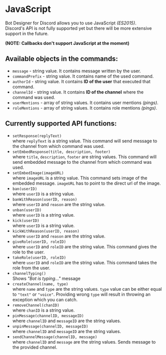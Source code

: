 # JavaScript
Bot Designer for Discord allows you to use JavaScript *(ES2015)*.\
Discord's API is not fully supported yet but there will be more extensive
support in the future.

__(NOTE: Callbacks don't support JavaScript at the moment)__

## Available objects in the commands:
- `message` - string value. It contains message written by the user.
- `commandPrefix` - string value. It contains name of the used command.
- `authorId` - string value. It contains **ID of the user** that executed that command. 
- `channelId` - string value. It contains **ID of the channel** where the command was used.
- `userMentions` - array of string values. It contains user mentions *(pings)*.
- `roleMentions` - array of string values. It contains role mentions *(pings)*.

## Currently supported API functions:
- `setResponse(replyText)`\
where `replyText` is a string value. This command will send message to the channel from
which command was used.
- `setEmbedResponse(title, description, footer)`\
where `title`, `description`, `footer` are string values. This command will send embedded
message to the channel from which command was used.
- `setEmbedImage(imageURL)`\
where `imageURL` is a string value. This command sets image of the embedded message.
`imageURL` has to point to the direct url of the image.
- `ban(userID)`\
where `userID` is a string value.
- `banWithReason(userID, reason)`\
where `userID` and `reason` are the string value.
- `unban(userID)`\
where `userID` is a string value.
- `kick(userID)`\
where `userID` is a string value.
- `kickWithReason(userID, reason)`\
where `userID` and `reason` are the string value.
- `giveRole(userID, roleID)`\
where `userID` and `roleID` are the string value. This command gives the role to the user.
- `takeRole(userID, roleID)`\
where `userID` and `roleID` are the string value. This command takes the role from the user.
- `channelTyping()`\
Shows *"Bot is typing..."* message
- `createChannel(name, type)`\
where `name` and `type` are the string values.
`type` value can be either equal to `"text"` or `"voice"`.
Providing wrong `type` will result in throwing an exception which you can catch.
- `removeChannel(chanID)`\
where `chanID` is a string value.
- `pinMessage(channelID, messageID)`\
where `channelID` and `messageID` are the string values.
- `unpinMessage(channelID, messageID)`\
where `channelID` and `messageID` are the string values.
- `sendChannelMessage(channelID, message)`\
where `channelID` and `message` are the string values. Sends message to the provided channel.
